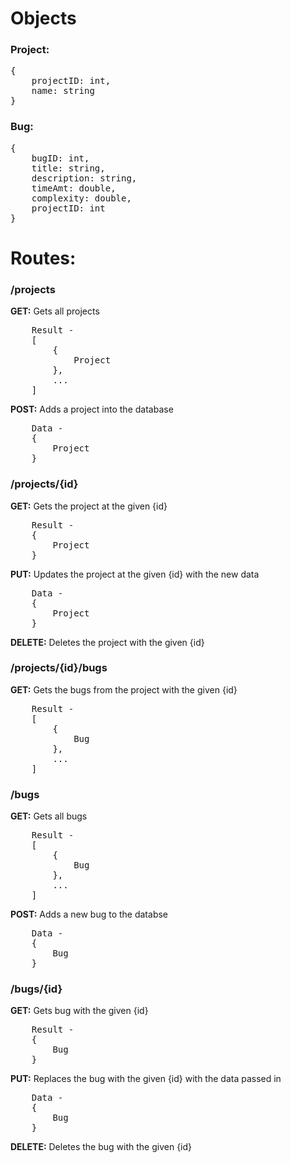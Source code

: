 # Objects

### Project:
<pre>
{
    projectID: int,
    name: string
}
</pre>

### Bug:
<pre>
{
    bugID: int,
    title: string,
    description: string,
    timeAmt: double,
    complexity: double,
    projectID: int
}
</pre>

# Routes: 

### /projects
**GET:** Gets all projects 
<pre>
    Result -  
    [
        {
            Project
        },
        ...
    ]
</pre>

**POST:** Adds a project into the database
<pre>
    Data - 
    {
        Project
    }
</pre>

### /projects/{id}
**GET:** Gets the project at the given {id}
<pre>
    Result -
    {
        Project
    }
</pre>

**PUT:** Updates the project at the given {id} with the new data
<pre>
    Data - 
    {
        Project
    }
</pre>
**DELETE:** Deletes the project with the given {id}

### /projects/{id}/bugs
**GET:** Gets the bugs from the project with the given {id}
<pre>
    Result - 
    [
        {
            Bug
        },
        ...
    ]
</pre>

### /bugs
**GET:** Gets all bugs
<pre>
    Result - 
    [
        {
            Bug
        },
        ...
    ]
</pre>
**POST:** Adds a new bug to the databse
<pre>
    Data -
    {
        Bug
    }
</pre>

### /bugs/{id}
**GET:** Gets bug with the given {id}
<pre>
    Result - 
    {
        Bug
    }
</pre>
**PUT:** Replaces the bug with the given {id} with the data passed in
<pre>
    Data -
    {
        Bug
    }
</pre>
**DELETE:** Deletes the bug with the given {id}